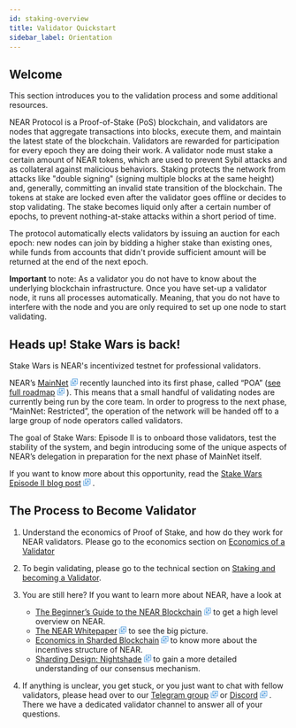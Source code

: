 ```yaml
---
id: staking-overview
title: Validator Quickstart
sidebar_label: Orientation
---
```


## Welcome

This section introduces you to the validation process and some additional resources.

NEAR Protocol is a Proof-of-Stake (PoS) blockchain, and validators are nodes that aggregate transactions into blocks, execute them, and maintain the latest state of the blockchain. Validators are rewarded for participation for every epoch they are doing their work. A validator node must stake a certain amount of NEAR tokens, which are used to prevent Sybil attacks and as collateral against malicious behaviors. Staking protects the network from attacks like "double signing" (signing multiple blocks at the same height) and, generally, committing an invalid state transition of the blockchain. The tokens at stake are locked even after the validator goes offline or decides to stop validating. The stake becomes liquid only after a certain number of epochs, to prevent nothing-at-stake attacks within a short period of time.

The protocol automatically elects validators by issuing an auction for each epoch: new nodes can join by bidding a higher stake than existing ones, while funds from accounts that didn't provide sufficient amount will be returned at the end of the next epoch. 

**Important** to note: As a validator you do not have to know about the underlying blockchain infrastructure. Once you have set-up a validator node, it runs all processes automatically. Meaning, that you do not have to interfere with the node and you are only required to set up one node to start validating.

## Heads up! Stake Wars is back!

Stake Wars is NEAR's incentivized testnet for professional validators.

NEAR’s [MainNet](https://explorer.near.org/) <img src="../assets/icon-link.png" alt="^" style="display: inline; width: 0.8rem;"/> recently launched into its first phase, called “POA” ([see full roadmap](https://near.ai/mainnet-roadmap) <img src="../assets/icon-link.png" alt="^" style="display: inline; width: 0.8rem;"/> ). This means that a small handful of validating nodes are currently being run by the core team. In order to progress to the next phase, “MainNet: Restricted”, the operation of the network will be handed off to a large group of node operators called validators. 

The goal of Stake Wars: Episode II is to onboard those validators, test the stability of the system, and begin introducing some of the unique aspects of NEAR’s delegation in preparation for the next phase of MainNet itself.

If you want to know more about this opportunity, read the [Stake Wars Episode II blog post](https://near.org/blog/stake-wars-episode-ii/) <img src="../assets/icon-link.png" alt="^" style="display: inline; width: 0.8rem;"/> .

## The Process to Become Validator

1. Understand the economics of Proof of Stake, and how do they work for NEAR validators. Please go to the economics section on [Economics of a Validator](../validator/economics.md)

2. To begin validating, please go to the technical section on [Staking and becoming a Validator](../validator/staking.md).

3. You are still here? If you want to learn more about NEAR, have a look at

    * [The Beginner’s Guide to the NEAR Blockchain](https://near.org/blog/the-beginners-guide-to-the-near-blockchain/) <img src="../assets/icon-link.png" alt="^" style="display: inline; width: 0.8rem;"/> to get a high level overview on NEAR.
    * [The NEAR Whitepaper](https://near.org/papers/the-official-near-white-paper) <img src="../assets/icon-link.png" alt="^" style="display: inline; width: 0.8rem;"/> to see the big picture.
    * [Economics in Sharded Blockchain](https://near.org/papers/economics-in-sharded-blockchain/) <img src="../assets/icon-link.png" alt="^" style="display: inline; width: 0.8rem;"/> to know more about the incentives structure of NEAR.
    * [Sharding Design: Nightshade](https://near.org/papers/nightshade) <img src="../assets/icon-link.png" alt="^" style="display: inline; width: 0.8rem;"/> to gain a more detailed understanding of our consensus mechanism.

4. If anything is unclear, you get stuck, or you just want to chat with fellow validators, please head over to our [Telegram group](https://t.me/near_validators) <img src="../assets/icon-link.png" alt="^" style="display: inline; width: 0.8rem;"/> or [Discord](https://discord.gg/ZMPr3VB) <img src="../assets/icon-link.png" alt="^" style="display: inline; width: 0.8rem;"/> . There we have a dedicated validator channel to answer all of your questions.
